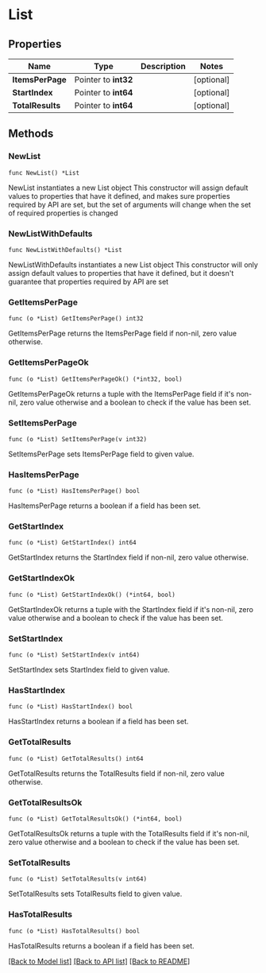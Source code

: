 # List

## Properties

Name | Type | Description | Notes
------------ | ------------- | ------------- | -------------
**ItemsPerPage** | Pointer to **int32** |  | [optional] 
**StartIndex** | Pointer to **int64** |  | [optional] 
**TotalResults** | Pointer to **int64** |  | [optional] 

## Methods

### NewList

`func NewList() *List`

NewList instantiates a new List object
This constructor will assign default values to properties that have it defined,
and makes sure properties required by API are set, but the set of arguments
will change when the set of required properties is changed

### NewListWithDefaults

`func NewListWithDefaults() *List`

NewListWithDefaults instantiates a new List object
This constructor will only assign default values to properties that have it defined,
but it doesn't guarantee that properties required by API are set

### GetItemsPerPage

`func (o *List) GetItemsPerPage() int32`

GetItemsPerPage returns the ItemsPerPage field if non-nil, zero value otherwise.

### GetItemsPerPageOk

`func (o *List) GetItemsPerPageOk() (*int32, bool)`

GetItemsPerPageOk returns a tuple with the ItemsPerPage field if it's non-nil, zero value otherwise
and a boolean to check if the value has been set.

### SetItemsPerPage

`func (o *List) SetItemsPerPage(v int32)`

SetItemsPerPage sets ItemsPerPage field to given value.

### HasItemsPerPage

`func (o *List) HasItemsPerPage() bool`

HasItemsPerPage returns a boolean if a field has been set.

### GetStartIndex

`func (o *List) GetStartIndex() int64`

GetStartIndex returns the StartIndex field if non-nil, zero value otherwise.

### GetStartIndexOk

`func (o *List) GetStartIndexOk() (*int64, bool)`

GetStartIndexOk returns a tuple with the StartIndex field if it's non-nil, zero value otherwise
and a boolean to check if the value has been set.

### SetStartIndex

`func (o *List) SetStartIndex(v int64)`

SetStartIndex sets StartIndex field to given value.

### HasStartIndex

`func (o *List) HasStartIndex() bool`

HasStartIndex returns a boolean if a field has been set.

### GetTotalResults

`func (o *List) GetTotalResults() int64`

GetTotalResults returns the TotalResults field if non-nil, zero value otherwise.

### GetTotalResultsOk

`func (o *List) GetTotalResultsOk() (*int64, bool)`

GetTotalResultsOk returns a tuple with the TotalResults field if it's non-nil, zero value otherwise
and a boolean to check if the value has been set.

### SetTotalResults

`func (o *List) SetTotalResults(v int64)`

SetTotalResults sets TotalResults field to given value.

### HasTotalResults

`func (o *List) HasTotalResults() bool`

HasTotalResults returns a boolean if a field has been set.


[[Back to Model list]](../README.md#documentation-for-models) [[Back to API list]](../README.md#documentation-for-api-endpoints) [[Back to README]](../README.md)


